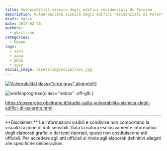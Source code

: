 ```yaml
---
title: Vulnerabilità sismica degli edifici residenziali di Palermo
description: Vulnerabilità sismica degli edifici residenziali di Palermo
draft: false
date: 2017-02-26
authors:
  - gbvitrano
categories:
  - Mappe
tags:
  - xxxx
  - aaaa
  - bbbb
  - yyyy
social_image: assets/img/social/xxx.jpg
---
```

<style>
.md-typeset code { background-color: #fff0;}  
.md-typeset pre>code { background-color: #fff0;}  
</style>
[![Vulnerabilità](xxx.jpg "Vulnerabilità sismica degli edifici residenziali di Palermo" ){class="crop gray" align=left}](index.md)

![workinprogress](https://coseerobe.it/assets/img/workinprogress.jpg "Work in progress"){class="nobox" .off-glb }
<!-- more -->

https://coseerobe.gbvitrano.it/studio-sulla-vulnerabilita-sismica-degli-edifici-di-palermo.html

<hr>
**Disclaimer:** Le informazioni visibili e condivise non comportano la visualizzazione di dati sensibili. Data la natura esclusivamente informativa degli elaborati grafici e dei testi riportati, questi non costituiscono atti ufficiali. Per accedere agli atti ufficiali si rinvia agli elaborati definitivi allegati alle specifiche deliberazioni.